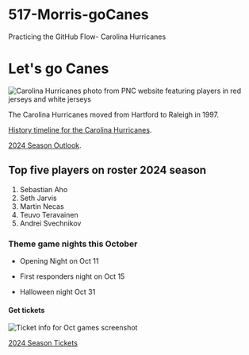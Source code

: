 # 517-Morris-goCanes
Practicing the GitHub Flow- Carolina Hurricanes
# Let's go Canes

![Carolina Hurricanes photo from PNC website featuring players in red jerseys and white jerseys](Canes-Team-Page-PNC.png)

The Carolina Hurricanes moved from Hartford to Raleigh in 1997. 

[History timeline for the Carolina Hurricanes](https://historytimelines.co/timeline/carolina-hurricanes-nhl).

[2024 Season Outlook](https://historytimelines.co/timeline/carolina-hurricanes-nhl).

## Top five players on roster 2024 season

1. Sebastian Aho
2. Seth Jarvis
3. Martin Necas
4. Teuvo Teravainen
5. Andrei Svechnikov

### Theme game nights this October
- Opening Night on Oct 11
* First responders night on Oct 15
+ Halloween night Oct 31

#### Get tickets
![Ticket info for Oct games screenshot](Tickets.png)

[2024 Season Tickets](https://www.nhl.com/hurricanes/tickets/)

